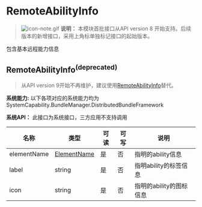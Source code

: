 # RemoteAbilityInfo



> ![icon-note.gif](public_sys-resources/icon-note.gif) **说明：**
> 本模块首批接口从API version 8 开始支持。后续版本的新增接口，采用上角标单独标记接口的起始版本。



包含基本远程能力信息

## RemoteAbilityInfo<sup>(deprecated)<sup>

> 从API version 9开始不再维护，建议使用[RemoteAbilityInfo](js-apis-bundleManager-remoteAbilityInfo.md)替代。


 **系统能力:** 以下各项对应的系统能力均为SystemCapability.BundleManager.DistributedBundleFramework

 **系统API：**  此接口为系统接口，三方应用不支持调用

| 名称        | 类型                                         | 可读 | 可写 | 说明                    |
| ----------- | -------------------------------------------- | ---- | ---- | ----------------------- |
| elementName | [ElementName](js-apis-bundle-ElementName.md) | 是   | 否   | 指明的ability信息       |
| label       | string                                       | 是   | 否   | 指明ability的标签信息   |
| icon        | string                                       | 是   | 否   | 指明的ability的图标信息 |
